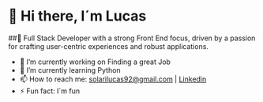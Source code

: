 # 👋 Hi there, I´m Lucas

##🚀 Full Stack Developer with a strong Front End focus, driven by a passion for crafting user-centric experiences and robust applications.

- 🔭 I’m currently working on Finding a great Job
- 🌱 I’m currently learning Python
- 📫 How to reach me: solarilucas92@gmail.com | [Linkedin](linkedin.com/in/lucas-solari) 
- ⚡ Fun fact: I´m fun 



